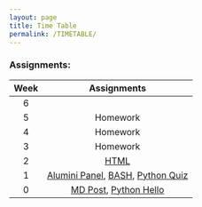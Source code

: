 ```yaml
---
layout: page
title: Time Table
permalink: /TIMETABLE/
---
```


### Assignments:

| Week | Assignments |     
|:----:|   :----:    |   
| 6    |            |
| 5    | Homework  | 
| 4    | Homework  |
| 3    | Homework  |
| 2    | [HTML](https://stg-7.github.io/FastPagesSTG/week%202/2022/08/31/HTMLHacks.html)  | 
| 1    | [Alumini Panel](https://stg-7.github.io/FastPagesSTG/week%201/2022/08/29/AluminiPanelNotes.html), [BASH](https://stg-7.github.io/FastPagesSTG/week%201/2022/08/24/Shaurya-bash_tutorial.html), [Python Quiz](https://stg-7.github.io/FastPagesSTG/week%201/2022/08/24/AQuiz.html)  | 
| 0    | [MD Post](https://stg-7.github.io/FastPagesSTG/week%200/2022/08/20/FirstMD.html),  [Python Hello](https://stg-7.github.io/FastPagesSTG/week%200/2022/08/20/FirstJN.html)  | 
